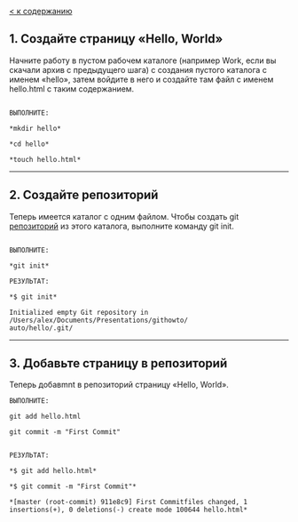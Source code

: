 [< к содержанию](./readme.md)

## 1. Создайте страницу «Hello, World»


Начните работу в пустом рабочем каталоге (например Work, если вы скачали архив с предыдущего шага) с создания пустого каталога с именем «hello», затем войдите в него и создайте там файл с именем hello.html с таким содержанием.

```bush

ВЫПОЛНИТЕ:

*mkdir hello*

*cd hello*

*touch hello.html*

```

---
## 2. Создайте репозиторий
Теперь имеется каталог с одним файлом. Чтобы создать git [репозиторий](%D0%A0%D0%B5%D0%BF%D0%BE%D0%B7%D0%B8%D1%82%D0%BE%D1%80%D0%B8%D0%B9.md) из этого каталога, выполните команду git init.

```bush

ВЫПОЛНИТЕ:

*git init*

РЕЗУЛЬТАТ:

*$ git init*

Initialized empty Git repository in /Users/alex/Documents/Presentations/githowto/
auto/hello/.git/
```

---


## 3.  Добавьте страницу в репозиторий
Теперь добавmnt в репозиторий страницу «Hello, World».


```bush
ВЫПОЛНИТЕ:

git add hello.html

git commit -m "First Commit"
```
```bush

РЕЗУЛЬТАТ:

*$ git add hello.html*

*$ git commit -m "First Commit"*

*[master (root-commit) 911e8c9] First Commitfiles changed, 1 insertions(+), 0 deletions(-) create mode 100644 hello.html*

```